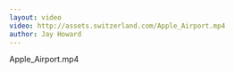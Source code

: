 ```yaml
---
layout: video
video: http://assets.switzerland.com/Apple_Airport.mp4
author: Jay Howard
---
```

Apple_Airport.mp4
